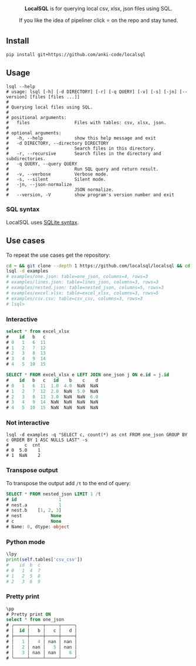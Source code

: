 <p align="center">
<b>LocalSQL</b> is for querying local csv, xlsx, json files using SQL. 
</p>

<p align="center">  
If you like the idea of pipeliner click ⭐ on the repo and stay tuned.
</p>

## Install
```bash
pip install git+https://github.com/anki-code/localsql
```

## Usage

```
lsql --help
# usage: lsql [-h] [-d DIRECTORY] [-r] [-q QUERY] [-v] [-s] [-jn] [--version] [files [files ...]]
#
# Querying local files using SQL.
#
# positional arguments:
#   files                 Files with tables: csv, xlsx, json.
# 
# optional arguments:
#   -h, --help            show this help message and exit
#   -d DIRECTORY, --directory DIRECTORY
#                         Search files in this directory.
#   -r, --recursive       Search files in the directory and subdirectories.
#   -q QUERY, --query QUERY
#                         Run SQL query and return result.
#   -v, --verbose         Verbose mode.
#   -s, --silent          Silent mode.
#   -jn, --json-normalize
#                         JSON normalize.
#   --version, -V         show program's version number and exit
```

### SQL syntax
LocalSQL uses [SQLite syntax](http://www.sqlite.org/lang.html).

## Use cases
To repeat the use cases get the repository:
```bash
cd ~ && git clone --depth 1 https://github.com/localsql/localsql && cd localsql
lsql -d examples
# examples/one.json: table=one_json, columns=4, rows=3
# examples/lines.json: table=lines_json, columns=3, rows=3
# examples/nested.json: table=nested_json, columns=5, rows=3
# examples/excel.xlsx: table=excel_xlsx, columns=3, rows=5
# examples/csv.csv: table=csv_csv, columns=3, rows=3
# lsql>
```

### Interactive
```sql
select * from excel_xlsx
#    id   b   c
# 0   1   6  11
# 1   2   7  12
# 2   3   8  13
# 3   4   9  14
# 4   5  10  15

SELECT * FROM excel_xlsx e LEFT JOIN one_json j ON e.id = j.id
#    id   b   c   id    b    c    d
# 0   1   6  11  1.0  4.0  NaN  NaN
# 1   2   7  12  2.0  NaN  5.0  NaN
# 2   3   8  13  3.0  NaN  NaN  6.0
# 3   4   9  14  NaN  NaN  NaN  NaN
# 4   5  10  15  NaN  NaN  NaN  NaN
```
### Not interactive
```xsh
lsql -d examples -q "SELECT c, count(*) as cnt FROM one_json GROUP BY c ORDER BY 1 ASC NULLS LAST" -s
#      c  cnt
# 0  5.0    1
# 1  NaN    2
```

### Transpose output
To transpose the output add `/t` to the end of query:
```sql
SELECT * FROM nested_json LIMIT 1 /t
# id                1
# nest.a            1
# nest.b    [1, 2, 3]
# nest           None
# c              None
# Name: 0, dtype: object
```

### Python mode
```python
\lpy
print(self.tables['csv_csv'])
#    id  b  c
# 0   1  4  7
# 1   2  5  8
# 2   3  6  9
```

### Pretty print

```sql
\pp
# Pretty print ON
select * from one_json
# ╭─────┬─────┬─────┬─────╮
# │  id │   b │   c │   d │
# ├─────┼─────┼─────┼─────┤
# │   1 │   4 │ nan │ nan │
# │   2 │ nan │   5 │ nan │
# │   3 │ nan │ nan │   6 │
# ╰─────┴─────┴─────┴─────╯
```
